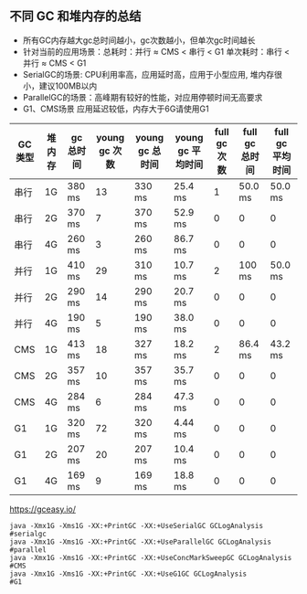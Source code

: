 ## 不同 GC 和堆内存的总结
* 所有GC内存越大gc总时间越小，gc次数越小，但单次gc时间越长
* 针对当前的应用场景：总耗时：并行 ≈ CMS < 串行 < G1  单次耗时：串行 < 并行 ≈ CMS < G1
* SerialGC的场景: CPU利用率高，应用延时高，应用于小型应用, 堆内存很小，建议100MB以内
* ParallelGC的场景：高峰期有较好的性能，对应用停顿时间无高要求
* G1、CMS场景 应用延迟较低，内存大于6G请使用G1


| GC类型 | 堆内存 | gc 总时间 | young gc 次数 | young gc 总时间 | young gc 平均时间 | full gc 次数 | full gc 总时间 | full gc 平均时间 |
| ------ | ------ | --------- | ------------- | --------------- | ----------------- | ------------ | -------------- | ---------------- |
| 串行   | 1G     | 380 ms    | 13            | 330 ms          | 25.4 ms           | 1            | 50.0 ms        | 50.0 ms          |
| 串行   | 2G     | 370 ms    | 7             | 370 ms          | 52.9 ms           | 0            | 0              | 0                |
| 串行   | 4G     | 260 ms    | 3             | 260 ms          | 86.7 ms           | 0            | 0              | 0                |
| 并行   | 1G     | 410 ms    | 29            | 310 ms          | 10.7 ms           | 2            | 100 ms         | 50.0 ms          |
| 并行   | 2G     | 290 ms    | 14            | 290 ms          | 20.7 ms           | 0            | 0              | 0                |
| 并行   | 4G     | 190 ms    | 5             | 190 ms          | 38.0 ms           | 0            | 0              | 0                |
| CMS    | 1G     | 413 ms    | 18            | 327 ms          | 18.2 ms           | 2            | 86.4 ms        | 43.2 ms          |
| CMS    | 2G     | 357 ms    | 10            | 357 ms          | 35.7 ms           | 0            | 0              | 0                |
| CMS    | 4G     | 284 ms    | 6            | 284 ms          | 47.3 ms           | 0            | 0              | 0                |
| G1     | 1G     | 320 ms    | 72            | 320 ms          | 4.44 ms           | 0            | 0              | 0                |
| G1     | 2G     | 207 ms    | 20            | 207 ms          | 10.4 ms           | 0            | 0              | 0                |
| G1     | 4G     | 169 ms    | 9            | 169 ms          | 18.8 ms           | 0            | 0              | 0                |


https://gceasy.io/

```
java -Xmx1G -Xms1G -XX:+PrintGC -XX:+UseSerialGC GCLogAnalysis 		#serialgc
java -Xmx1G -Xms1G -XX:+PrintGC -XX:+UseParallelGC GCLogAnalysis 		#parallel
java -Xmx1G -Xms1G -XX:+PrintGC -XX:+UseConcMarkSweepGC GCLogAnalysis 	#CMS
java -Xmx1G -Xms1G -XX:+PrintGC -XX:+UseG1GC GCLogAnalysis			#G1
```